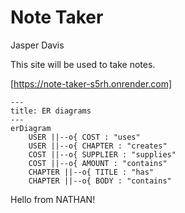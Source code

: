 # Note Taker
Jasper Davis

This site will be used to take notes.

[https://note-taker-s5rh.onrender.com]

```mermaid
---
title: ER diagrams
---
erDiagram
    USER ||--o{ COST : "uses"
    USER ||--o{ CHAPTER : "creates"
    COST ||--o{ SUPPLIER : "supplies"
    COST ||--o{ AMOUNT : "contains"
    CHAPTER ||--o{ TITLE : "has"
    CHAPTER ||--o{ BODY : "contains"
```
Hello from NATHAN!